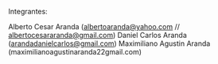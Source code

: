Integrantes:

Alberto Cesar Aranda (albertoaranda@yahoo.com // albertocesararanda@gmail.com)
Daniel Carlos Aranda (arandadanielcarlos@gmail.com)
Maximiliano Agustin Aranda (maximilianoagustinaranda22gmail.com)
